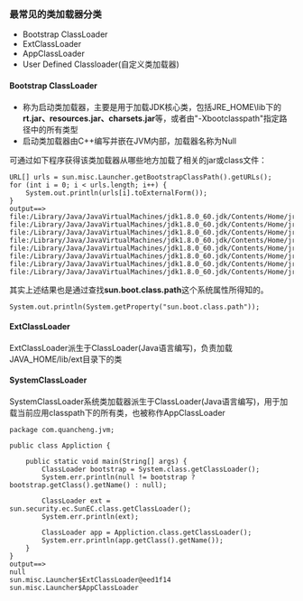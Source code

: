 ### 最常见的类加载器分类

* Bootstrap ClassLoader
* ExtClassLoader
* AppClassLoader
* User Defined Classloader\(自定义类加载器\)

#### Bootstrap ClassLoader

* 称为启动类加载器，主要是用于加载JDK核心类，包括JRE\_HOME\lib下的**rt.jar、resources.jar、charsets.jar**等，或者由"-Xbootclasspath"指定路径中的所有类型
* 启动类加载器由C++编写并嵌在JVM内部，加载器名称为Null

可通过如下程序获得该类加载器从哪些地方加载了相关的jar或class文件：

```
URL[] urls = sun.misc.Launcher.getBootstrapClassPath().getURLs();
for (int i = 0; i < urls.length; i++) {
    System.out.println(urls[i].toExternalForm());
}
output==>
file:/Library/Java/JavaVirtualMachines/jdk1.8.0_60.jdk/Contents/Home/jre/lib/resources.jar
file:/Library/Java/JavaVirtualMachines/jdk1.8.0_60.jdk/Contents/Home/jre/lib/rt.jar
file:/Library/Java/JavaVirtualMachines/jdk1.8.0_60.jdk/Contents/Home/jre/lib/sunrsasign.jar
file:/Library/Java/JavaVirtualMachines/jdk1.8.0_60.jdk/Contents/Home/jre/lib/jsse.jar
file:/Library/Java/JavaVirtualMachines/jdk1.8.0_60.jdk/Contents/Home/jre/lib/jce.jar
file:/Library/Java/JavaVirtualMachines/jdk1.8.0_60.jdk/Contents/Home/jre/lib/charsets.jar
file:/Library/Java/JavaVirtualMachines/jdk1.8.0_60.jdk/Contents/Home/jre/lib/jfr.jar
file:/Library/Java/JavaVirtualMachines/jdk1.8.0_60.jdk/Contents/Home/jre/classes
```

其实上述结果也是通过查找**sun.boot.class.path**这个系统属性所得知的。

```
System.out.println(System.getProperty("sun.boot.class.path"));
```

#### ExtClassLoader

ExtClassLoader派生于ClassLoader\(Java语言编写\)，负责加载JAVA\_HOME/lib/ext目录下的类

#### SystemClassLoader

SystemClassLoader系统类加载器派生于ClassLoader\(Java语言编写\)，用于加载当前应用classpath下的所有类，也被称作AppClassLoader

```
package com.quancheng.jvm;

public class Appliction {

    public static void main(String[] args) {
        ClassLoader bootstrap = System.class.getClassLoader();
        System.err.println(null != bootstrap ? bootstrap.getClass().getName() : null);

        ClassLoader ext = sun.security.ec.SunEC.class.getClassLoader();
        System.err.println(ext);

        ClassLoader app = Appliction.class.getClassLoader();
        System.err.println(app.getClass().getName());
    }
}
output==>
null
sun.misc.Launcher$ExtClassLoader@eed1f14
sun.misc.Launcher$AppClassLoader
```



